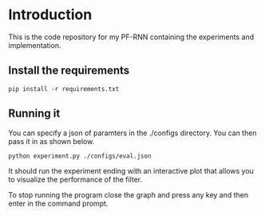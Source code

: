 # Introduction
This is the code repository for my PF-RNN containing the experiments and implementation.

## Install the requirements
```
pip install -r requirements.txt
```

## Running it
You can specify a json of paramters in the ./configs directory. You can then pass it in as shown below.
```
python experiment.py ./configs/eval.json
```

It should run the experiment ending with an interactive plot that allows you to visualize the performance of the filter.

To stop running the program close the graph and press any key and then enter in the command prompt.